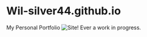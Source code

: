 # Wil-silver44.github.io
My Personal Portfolio ![Site!](https://wil-silver44.github.io/) Ever a work in progress.
